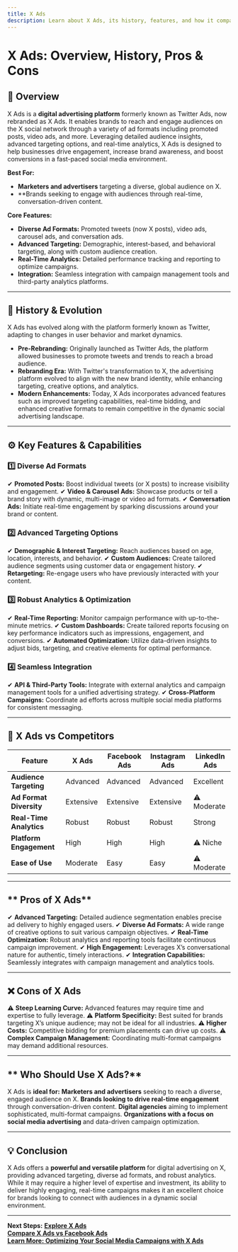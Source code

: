 ```yaml
---
title: X Ads
description: Learn about X Ads, its history, features, and how it compares to other social media advertising platforms.
---
```


# **X Ads: Overview, History, Pros & Cons**

## **📌 Overview**  
X Ads is a **digital advertising platform** formerly known as Twitter Ads, now rebranded as X Ads. It enables brands to reach and engage audiences on the X social network through a variety of ad formats including promoted posts, video ads, and more. Leveraging detailed audience insights, advanced targeting options, and real-time analytics, X Ads is designed to help businesses drive engagement, increase brand awareness, and boost conversions in a fast-paced social media environment.

 **Best For:**  
- **Marketers and advertisers** targeting a diverse, global audience on X.  
- **Brands seeking to engage with audiences through real-time, conversation-driven content.  

 **Core Features:**  
- **Diverse Ad Formats:** Promoted tweets (now X posts), video ads, carousel ads, and conversation ads.  
- **Advanced Targeting:** Demographic, interest-based, and behavioral targeting, along with custom audience creation.  
- **Real-Time Analytics:** Detailed performance tracking and reporting to optimize campaigns.  
- **Integration:** Seamless integration with campaign management tools and third-party analytics platforms.

---

## **📜 History & Evolution**  
X Ads has evolved along with the platform formerly known as Twitter, adapting to changes in user behavior and market dynamics.

- **Pre-Rebranding:** Originally launched as Twitter Ads, the platform allowed businesses to promote tweets and trends to reach a broad audience.
- **Rebranding Era:** With Twitter's transformation to X, the advertising platform evolved to align with the new brand identity, while enhancing targeting, creative options, and analytics.
- **Modern Enhancements:** Today, X Ads incorporates advanced features such as improved targeting capabilities, real-time bidding, and enhanced creative formats to remain competitive in the dynamic social advertising landscape.

---

## **⚙️ Key Features & Capabilities**

### **1️⃣ Diverse Ad Formats**
✔ **Promoted Posts:** Boost individual tweets (or X posts) to increase visibility and engagement.
✔ **Video & Carousel Ads:** Showcase products or tell a brand story with dynamic, multi-image or video ad formats.
✔ **Conversation Ads:** Initiate real-time engagement by sparking discussions around your brand or content.

### **2️⃣ Advanced Targeting Options**
✔ **Demographic & Interest Targeting:** Reach audiences based on age, location, interests, and behavior.
✔ **Custom Audiences:** Create tailored audience segments using customer data or engagement history.
✔ **Retargeting:** Re-engage users who have previously interacted with your content.

### **3️⃣ Robust Analytics & Optimization**
✔ **Real-Time Reporting:** Monitor campaign performance with up-to-the-minute metrics.
✔ **Custom Dashboards:** Create tailored reports focusing on key performance indicators such as impressions, engagement, and conversions.
✔ **Automated Optimization:** Utilize data-driven insights to adjust bids, targeting, and creative elements for optimal performance.

### **4️⃣ Seamless Integration**
✔ **API & Third-Party Tools:** Integrate with external analytics and campaign management tools for a unified advertising strategy.
✔ **Cross-Platform Campaigns:** Coordinate ad efforts across multiple social media platforms for consistent messaging.

---

## **🔄 X Ads vs Competitors**

| Feature                    | X Ads              | Facebook Ads      | Instagram Ads     | LinkedIn Ads      |
|----------------------------|--------------------|-------------------|-------------------|-------------------|
| **Audience Targeting**     |  Advanced        |  Advanced       |  Advanced       |  Excellent      |
| **Ad Format Diversity**    |  Extensive       |  Extensive      |  Extensive      | ⚠ Moderate       |
| **Real-Time Analytics**    |  Robust          |  Robust         |  Robust         |  Strong         |
| **Platform Engagement**    |  High            |  High           |  High           | ⚠ Niche          |
| **Ease of Use**            |  Moderate        |  Easy           |  Easy           | ⚠ Moderate       |

---

## ** Pros of X Ads**
✔ **Advanced Targeting:** Detailed audience segmentation enables precise ad delivery to highly engaged users.
✔ **Diverse Ad Formats:** A wide range of creative options to suit various campaign objectives.
✔ **Real-Time Optimization:** Robust analytics and reporting tools facilitate continuous campaign improvement.
✔ **High Engagement:** Leverages X’s conversational nature for authentic, timely interactions.
✔ **Integration Capabilities:** Seamlessly integrates with campaign management and analytics tools.

---

## **❌ Cons of X Ads**
⚠ **Steep Learning Curve:** Advanced features may require time and expertise to fully leverage.
⚠ **Platform Specificity:** Best suited for brands targeting X’s unique audience; may not be ideal for all industries.
⚠ **Higher Costs:** Competitive bidding for premium placements can drive up costs.
⚠ **Complex Campaign Management:** Coordinating multi-format campaigns may demand additional resources.

---

## ** Who Should Use X Ads?**
X Ads is **ideal for:**
 **Marketers and advertisers** seeking to reach a diverse, engaged audience on X.
 **Brands looking to drive real-time engagement** through conversation-driven content.
 **Digital agencies** aiming to implement sophisticated, multi-format campaigns.
 **Organizations with a focus on social media advertising** and data-driven campaign optimization.

---

## **💡 Conclusion**
X Ads offers a **powerful and versatile platform** for digital advertising on X, providing advanced targeting, diverse ad formats, and robust analytics. While it may require a higher level of expertise and investment, its ability to deliver highly engaging, real-time campaigns makes it an excellent choice for brands looking to connect with audiences in a dynamic social environment.

---

 **Next Steps:**
 **[Explore X Ads](https://ads.twitter.com/)**  
 **[Compare X Ads vs Facebook Ads](#)**  
 **[Learn More: Optimizing Your Social Media Campaigns with X Ads](#)**
